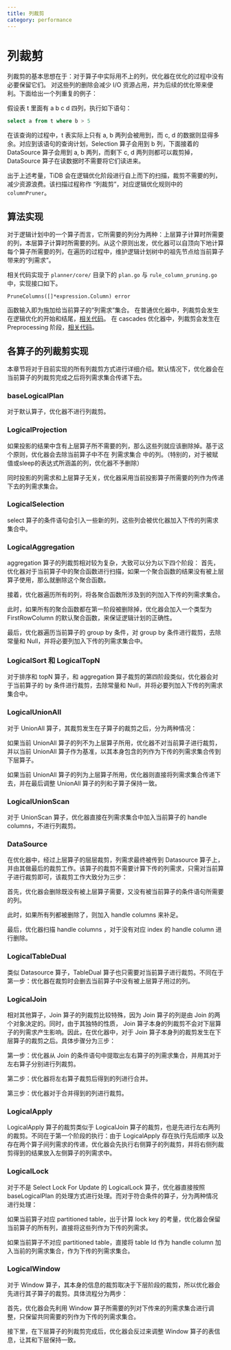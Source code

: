 ```yaml
---
title: 列裁剪
category: performance
---
```


# 列裁剪

列裁剪的基本思想在于：对于算子中实际用不上的列，优化器在优化的过程中没有必要保留它们。 对这些列的删除会减少 I/O 资源占用，并为后续的优化带来便利。下面给出一个列重复的例子：

假设表 t 里面有 a b c d 四列，执行如下语句：

```sql
select a from t where b > 5
```

在该查询的过程中，t 表实际上只有 a, b 两列会被用到，而 c, d 的数据则显得多余。对应到该语句的查询计划，Selection 算子会用到 b 列，下面接着的 DataSource 算子会用到 a, b 两列，而剩下 c, d 两列则都可以裁剪掉，DataSource 算子在读数据时不需要将它们读进来。

出于上述考量，TiDB 会在逻辑优化阶段进行自上而下的扫描，裁剪不需要的列，减少资源浪费。该扫描过程称作 “列裁剪”，对应逻辑优化规则中的 `columnPruner`。

## 算法实现

对于逻辑计划中的一个算子而言，它所需要的列分为两种：上层算子计算时所需要的列，本层算子计算时所需要的列。从这个原则出发，优化器可以自顶向下地计算每个算子所需要的列，在遍历的过程中，维护逻辑计划树中的祖先节点给当前算子带来的“列需求”。

相关代码实现于 `planner/core/` 目录下的 `plan.go` 与 `rule_column_pruning.go` 中，实现接口如下。

```goland
PruneColumns([]*expression.Column) error
```

函数输入即为施加给当前算子的“列需求”集合。 在普通优化器中，列裁剪会发生在逻辑优化的开始和结尾，[相关代码](https://github.com/pingcap/tidb/blob/902231076d56fee9074e4c7bcd03a0d0f0d88524/planner/core/optimizer.go#L61)。 在 cascades 优化器中，列裁剪会发生在 Preprocessing 阶段，[相关代码](https://github.com/pingcap/tidb/blob/ded862fbebc555de98e230ef57310f9162725a9e/planner/cascades/optimize.go#L118)。

## 各算子的列裁剪实现

本章节将对于目前实现的所有列裁剪方式进行详细介绍。默认情况下，优化器会在当前算子的列裁剪完成之后将列需求集合传递下去。

### baseLogicalPlan

对于默认算子，优化器不进行列裁剪。

### LogicalProjection

如果投影的结果中含有上层算子所不需要的列，那么这些列就应该删除掉。基于这个原则，优化器会去除当前算子中不在 列需求集合 中的列。（特别的，对于被赋值或sleep的表达式所涵盖的列，优化器不予删除）

同时投影的列需求和上层算子无关，优化器采用当前投影算子所需要的列作为传递下去的列需求集合。

### LogicalSelection

select 算子的条件语句会引入一些新的列，这些列会被优化器加入下传的列需求集合中。

### LogicalAggregation

aggregation 算子的列裁剪相对较为复杂，大致可以分为以下四个阶段：
首先，优化器对于当前算子中的聚合函数进行扫描，如果一个聚合函数的结果没有被上层算子使用，那么就删除这个聚合函数。

接着，优化器遍历所有的列，将各聚合函数所涉及到的列加入下传的列需求集合。

此时，如果所有的聚合函数都在第一阶段被删除掉，优化器会加入一个类型为 FirstRowColumn 的默认聚合函数，来保证逻辑计划的正确性。

最后，优化器遍历当前算子的 group by 条件，对 group by 条件进行裁剪，去除常量和 Null，并将必要列加入下传的列需求集合中。

### LogicalSort 和 LogicalTopN

对于排序和 topN 算子，和 aggregation 算子裁剪的第四阶段类似，优化器会对于当前算子的 by 条件进行裁剪，去除常量和 Null，并将必要列加入下传的列需求集合中。

### LogicalUnionAll

对于 UnionAll 算子，其裁剪发生在子算子的裁剪之后，分为两种情况：

如果当前 UnionAll 算子的列不为上层算子所用，优化器不对当前算子进行裁剪，并以当前 UnionAll 算子作为基准，以其本身包含的列作为下传的列需求集合传到下层算子。

如果当前 UnionAll 算子的列为上层算子所用，优化器则直接将列需求集合传递下去，并在最后调整 UnionAll 算子的列和子算子保持一致。

### LogicalUnionScan

对于 UnionScan 算子，优化器直接在列需求集合中加入当前算子的 handle columns，不进行列裁剪。

### DataSource

在优化器中，经过上层算子的层层裁剪，列需求最终被传到 Datasource 算子上，并由其做最后的裁剪工作。该算子的裁剪不需要计算下传的列需求，只需对当前算子进行裁剪即可，该裁剪工作大致分为三步：

首先，优化器会删除既没有被上层算子需要，又没有被当前算子的条件语句所需要的列。

此时，如果所有列都被删除了，则加入 handle columns 来补足。

最后，优化器扫描 handle columns ，对于没有对应 index 的 handle column 进行删除。

### LogicalTableDual

类似 Datasource 算子，TableDual 算子也只需要对当前算子进行裁剪。不同在于第一步：优化器在裁剪时会删去当前算子中没有被上层算子用过的列。

### LogicalJoin

相对其他算子，Join 算子的列裁剪比较特殊，因为 Join 算子的列是由 Join 的两个对象决定的。同时，由于其独特的性质， Join 算子本身的列裁剪不会对下层算子的列需求产生影响。因此，在优化器中，对于 Join 算子本身列的裁剪发生在下层算子的裁剪之后。具体步骤分为三步：

第一步：优化器从 Join 的条件语句中提取出左右算子的列需求集合，并用其对于左右算子分别进行列裁剪。

第二步：优化器将左右算子裁剪后得到的列进行合并。

第三步：优化器对于合并得到的列进行裁剪。

### LogicalApply

LogicalApply 算子的裁剪类似于 LogicalJoin 算子的裁剪，也是先进行左右两列的裁剪。不同在于第一个阶段的执行：由于 LogicalApply 存在执行先后顺序 以及 存在两个算子间列需求的传递，优化器会先执行右侧算子的列裁剪，并将右侧列裁剪得到的结果放入左侧算子的列需求中。

### LogicalLock

对于不是 Select Lock For Update 的 LogicalLock 算子，优化器直接按照 baseLogicalPlan 的处理方式进行处理。而对于符合条件的算子，分为两种情况进行处理：

如果当前算子对应 partitioned table，出于计算 lock key 的考量，优化器会保留当前算子的所有列，直接将这些列作为下传的列需求。

如果当前算子不对应 partitioned table，直接将 table Id 作为 handle column 加入当前的列需求集合，作为下传的列需求集合。

### LogicalWindow

对于 Window 算子，其本身的信息的裁剪取决于下层阶段的裁剪，所以优化器会先进行其子算子的裁剪。具体流程分为两步：

首先，优化器会先利用 Window 算子所需要的列对下传来的列需求集合进行调整，只保留共同需要的列作为下传的列需求集合。

接下里，在下层算子的列裁剪完成后，优化器会反过来调整 Window 算子的表信息，让其和下层保持一致。
